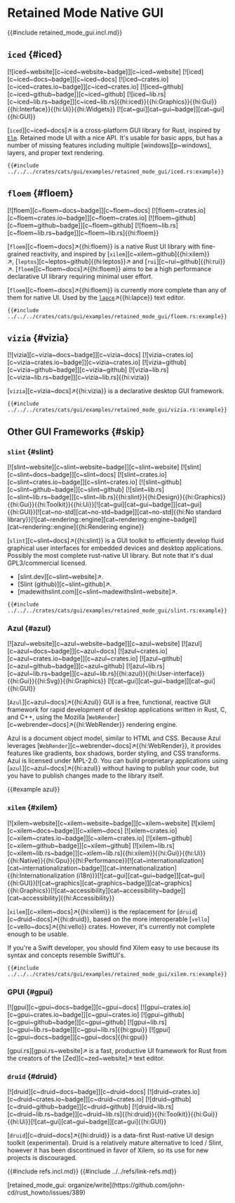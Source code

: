 # Retained Mode Native GUI

{{#include retained_mode_gui.incl.md}}

## `iced` {#iced}

[![iced~website][c~iced~website~badge]][c~iced~website] [![iced][c~iced~docs~badge]][c~iced~docs] [![iced~crates.io][c~iced~crates.io~badge]][c~iced~crates.io] [![iced~github][c~iced~github~badge]][c~iced~github] [![iced~lib.rs][c~iced~lib.rs~badge]][c~iced~lib.rs]{{hi:iced}}{{hi:Graphics}}{{hi:Gui}}{{hi:Interface}}{{hi:Ui}}{{hi:Widgets}} [![cat~gui][cat~gui~badge]][cat~gui]{{hi:GUI}}

[`iced`][c~iced~docs]↗ is a cross-platform GUI library for Rust, inspired by [`Elm`](https://elm-lang.org). Retained mode UI with a nice API. It's usable for basic apps, but has a number of missing features including multiple [windows][p~windows], layers, and proper text rendering.

```rust,editable
{{#include ../../../crates/cats/gui/examples/retained_mode_gui/iced.rs:example}}
```

## `floem` {#floem}

[![floem][c~floem~docs~badge]][c~floem~docs] [![floem~crates.io][c~floem~crates.io~badge]][c~floem~crates.io] [![floem~github][c~floem~github~badge]][c~floem~github] [![floem~lib.rs][c~floem~lib.rs~badge]][c~floem~lib.rs]{{hi:floem}}

[`floem`][c~floem~docs]↗{{hi:floem}} is a native Rust UI library with fine-grained reactivity, and inspired by [`xilem`][c~xilem~github]{{hi:xilem}}↗, [`leptos`][c~leptos~github]{{hi:leptos}}↗ and [`rui`][c~rui~github]{{hi:rui}}↗. [`floem`][c~floem~docs]↗{{hi:floem}} aims to be a high performance declarative UI library requiring minimal user effort.

[`floem`][c~floem~docs]↗{{hi:floem}} is currently more complete than any of them for native UI. Used by the [`lapce`](https://lap.dev/lapce)↗{{hi:lapce}} text editor.

```rust,editable
{{#include ../../../crates/cats/gui/examples/retained_mode_gui/floem.rs:example}}
```

## `vizia` {#vizia}

[![vizia][c~vizia~docs~badge]][c~vizia~docs] [![vizia~crates.io][c~vizia~crates.io~badge]][c~vizia~crates.io] [![vizia~github][c~vizia~github~badge]][c~vizia~github] [![vizia~lib.rs][c~vizia~lib.rs~badge]][c~vizia~lib.rs]{{hi:vizia}}

[`vizia`][c~vizia~docs]↗{{hi:vizia}} is a declarative desktop GUI framework.

```rust,editable
{{#include ../../../crates/cats/gui/examples/retained_mode_gui/vizia.rs:example}}
```

## Other GUI Frameworks {#skip}

### `slint` {#slint}

[![slint~website][c~slint~website~badge]][c~slint~website] [![slint][c~slint~docs~badge]][c~slint~docs] [![slint~crates.io][c~slint~crates.io~badge]][c~slint~crates.io] [![slint~github][c~slint~github~badge]][c~slint~github] [![slint~lib.rs][c~slint~lib.rs~badge]][c~slint~lib.rs]{{hi:slint}}{{hi:Design}}{{hi:Graphics}}{{hi:Gui}}{{hi:Toolkit}}{{hi:Ui}}[![cat~gui][cat~gui~badge]][cat~gui]{{hi:GUI}}[![cat~no-std][cat~no-std~badge]][cat~no-std]{{hi:No standard library}}[![cat~rendering::engine][cat~rendering::engine~badge]][cat~rendering::engine]{{hi:Rendering engine}}

[`slint`][c~slint~docs]↗{{hi:slint}} is a GUI toolkit to efficiently develop fluid graphical user interfaces for embedded devices and desktop applications.
Possibly the most complete rust-native UI library. But note that it's dual GPL3/commercial licensed.

- [slint.dev][c~slint~website]↗.
- [Slint (github)][c~slint~github]↗.
- [madewithslint.com][c~slint~madewithslint~website]↗.

```rust,editable
{{#include ../../../crates/cats/gui/examples/retained_mode_gui/slint.rs:example}}
```

### Azul {#azul}

[![azul~website][c~azul~website~badge]][c~azul~website] [![azul][c~azul~docs~badge]][c~azul~docs] [![azul~crates.io][c~azul~crates.io~badge]][c~azul~crates.io] [![azul~github][c~azul~github~badge]][c~azul~github] [![azul~lib.rs][c~azul~lib.rs~badge]][c~azul~lib.rs]{{hi:azul}}{{hi:User-interface}}{{hi:Gui}}{{hi:Svg}}{{hi:Graphics}} [![cat~gui][cat~gui~badge]][cat~gui]{{hi:GUI}}

[`Azul`][c~azul~docs]↗{{hi:Azul}} GUI is a free, functional, reactive GUI framework for rapid development of desktop applications written in Rust, C, and C++, using the Mozilla [`WebRender`][c~webrender~docs]↗{{hi:WebRender}} rendering engine.

Azul is a document object model, similar to HTML and CSS. Because Azul leverages [`WebRender`][c~webrender~docs]↗{{hi:WebRender}}, it provides features like gradients, box shadows, border styling, and CSS transforms. Azul is licensed under MPL-2.0. You can build proprietary applications using [`azul`][c~azul~docs]↗{{hi:azul}} without having to publish your code, but you have to publish changes made to the library itself.

{{#example azul}}

### `xilem` {#xilem}

[![xilem~website][c~xilem~website~badge]][c~xilem~website] [![xilem][c~xilem~docs~badge]][c~xilem~docs] [![xilem~crates.io][c~xilem~crates.io~badge]][c~xilem~crates.io] [![xilem~github][c~xilem~github~badge]][c~xilem~github] [![xilem~lib.rs][c~xilem~lib.rs~badge]][c~xilem~lib.rs]{{hi:xilem}}{{hi:Gui}}{{hi:Ui}}{{hi:Native}}{{hi:Gpu}}{{hi:Performance}}[![cat~internationalization][cat~internationalization~badge]][cat~internationalization]{{hi:Internationalization (i18n)}}[![cat~gui][cat~gui~badge]][cat~gui]{{hi:GUI}}[![cat~graphics][cat~graphics~badge]][cat~graphics]{{hi:Graphics}}[![cat~accessibility][cat~accessibility~badge]][cat~accessibility]{{hi:Accessibility}}

[`xilem`][c~xilem~docs]↗{{hi:xilem}} is the replacement for [`druid`][c~druid~docs]↗{{hi:druid}}, based on the more interoperable [`vello`][c~vello~docs]↗{{hi:vello}} crates. However, it's currently not complete enough to be usable.

If you're a Swift developer, you should find Xilem easy to use because its syntax and concepts resemble SwiftUI's.

```rust,editable
{{#include ../../../crates/cats/gui/examples/retained_mode_gui/xilem.rs:example}}
```

### GPUI {#gpui}

[![gpui][c~gpui~docs~badge]][c~gpui~docs] [![gpui~crates.io][c~gpui~crates.io~badge]][c~gpui~crates.io] [![gpui~github][c~gpui~github~badge]][c~gpui~github] [![gpui~lib.rs][c~gpui~lib.rs~badge]][c~gpui~lib.rs]{{hi:gpui}}
[![gpui][c~gpui~docs~badge]][c~gpui~docs]{{hi:gpui}}

[gpui.rs][gpui.rs~website]↗ is a fast, productive UI framework for Rust from the creators of the [Zed][c~zed~website]↗ text editor.

### `druid` {#druid}

[![druid][c~druid~docs~badge]][c~druid~docs] [![druid~crates.io][c~druid~crates.io~badge]][c~druid~crates.io] [![druid~github][c~druid~github~badge]][c~druid~github] [![druid~lib.rs][c~druid~lib.rs~badge]][c~druid~lib.rs]{{hi:druid}}{{hi:Toolkit}}{{hi:Gui}}{{hi:Ui}}[![cat~gui][cat~gui~badge]][cat~gui]{{hi:GUI}}

[`druid`][c~druid~docs]↗{{hi:druid}} is a data-first Rust-native UI design toolkit (experimental). Druid is a relatively mature alternative to Iced / Slint, however it has been discontinued in favor of Xilem, so its use for new projects is discouraged.

{{#include refs.incl.md}}
{{#include ../../refs/link-refs.md}}

<div class="hidden">
[retained_mode_gui: organize/write](https://github.com/john-cd/rust_howto/issues/389)
</div>
